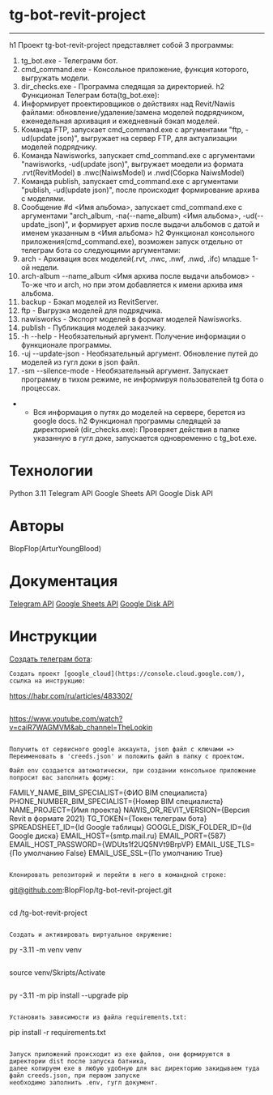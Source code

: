 # tg-bot-revit-project
---
h1 Проект tg-bot-revit-project представляет собой 3 программы:
1. tg_bot.exe - Телеграмм бот.
2. cmd_command.exe - Консольное приложение, функция которого, выгружать модели.
3. dir_checks.exe - Программа следящая за директорией.
h2 Функционал Телеграм бота(tg_bot.exe):
1. Информирует проектировщиков о действиях над Revit/Nawis файлами: обновление/удаление/замена моделей подрядчиком,
еженедельная архивация и ежедневный бэкап моделей. 
2. Команда FTP, запускает cmd_command.exe с аргументами "ftp, -ud(update json)", выгружает на сервер FTP, 
для актуализации моделей подрядчику.
3. Команда Nawisworks, запускает cmd_command.exe с аргументами "nawisworks, -ud(update json)", выгружает моедели 
из формата .rvt(RevitModel) в .nwc(NaiwsModel) и .nwd(Сборка NaiwsModel)
4. Команда publish, запускает cmd_command.exe с аргументами "publish, -ud(update json)", после происходит формирование
архива с моделями.
5. Сообщение  #d <Имя альбома>, запускает cmd_command.exe с аргументами "arch_album, -na(--name_album) <Имя альбома>, 
-ud(--update_json)", и формирует архив после выдачи альбомов с датой и именем указанным в <Имя альбома>
h2 Функционал консольного приложения(cmd_command.exe), возможен запуск отдельно от телеграм бота со следующими аргументами:
1. arch - Архивация всех моделей(.rvt, .nwc, .nwf, .nwd, .ifc) младше 1-ой недели.
2. arch-album --name_album <Имя архива после выдачи альбомов> - То-же что и arch, но при этом добавляется к имени
архива имя альбома.
3. backup - Бэкап моделей из RevitServer.
4. ftp - Выгрузка моделей для подрядчика.
5. nawisworks - Экспорт моделей в формат моделей Nawisworks.
6. publish - Публикация моделей заказчику.
7. -h --help - Необязательный аргумент. Получение информации о функционале программы.
8. -uj --update-json - Необязательный аргумент. Обновление путей до моделей из гугл доки в json файл.
9. -sm --silence-mode - Необязательный аргумент. Запускает программу в тихом режиме, не информируя пользователей tg бота
о процессах.
* - Вся информация о путях до моделей на сервере, берется из google docs.
h2 Функционал программы следящей за директорией (dir_checks.exe):
Проверяет действия в папке указанную в гугл доке, запускается одновременно с tg_bot.exe.


# Технологии
Python 3.11
Telegram API
Google Sheets API
Google Disk API


# Авторы
BlopFlop(ArturYoungBlood)


# Документация
[Telegram API](https://docs.python-telegram-bot.org/en/v21.0.1/)
[Google Sheets API](https://developers.google.com/sheets?hl=ru)
[Google Disk API](https://developers.google.com/drive?hl=ru)


# Инструкции
[Создать телеграм бота](https://habr.com/ru/articles/442800/):
```
Создать проект [google_cloud](https://console.cloud.google.com/), ссылка на инструкцию:
```
https://habr.com/ru/articles/483302/
```
```
https://www.youtube.com/watch?v=caiR7WAGMVM&ab_channel=TheLookin
```

Получить от сервисного google аккаунта, json файл с ключами =>
Переименовать в 'creeds.json' и положить файл в папку с проектом.

Файл env создается автоматически, при создании консольное приложение попросит вас заполнить форму:

```
FAMILY_NAME_BIM_SPECIALIST={ФИО BIM специалиста}
PHONE_NUMBER_BIM_SPECIALIST={Номер BIM специалиста}
NAME_PROJECT={Имя проекта}
NAWIS_OR_REVIT_VERSION={Версия Revit в формате 2021}
TG_TOKEN={Токен телеграм бота}
SPREADSHEET_ID={Id Google таблицы}
GOOGLE_DISK_FOLDER_ID={Id Google диска}
EMAIL_HOST={smtp.mail.ru}
EMAIL_PORT={587}
EMAIL_HOST_PASSWORD={WDUts1f2UQ5NVt9BrpVP}
EMAIL_USE_TLS={По умолчанию False}
EMAIL_USE_SSL={По умолчанию True}
```

Клонировать репозиторий и перейти в него в командной строке:

```
git@github.com:BlopFlop/tg-bot-revit-project.git
```

```
cd /tg-bot-revit-project
```

Cоздать и активировать виртуальное окружение:

```
py -3.11 -m venv venv
```

```
source venv/Skripts/Activate
```

```
py -3.11 -m pip install --upgrade pip
```

Установить зависимости из файла requirements.txt:

```
pip install -r requirements.txt
```

Запуск приложений происходит из exe файлов, они формируются в директории dist после запуска батника,
далее копируем exe в любую удобную для вас директорию закидываем туда файл creeds.json, при первом запуске
необходимо заполнить .env, гугл документ.


